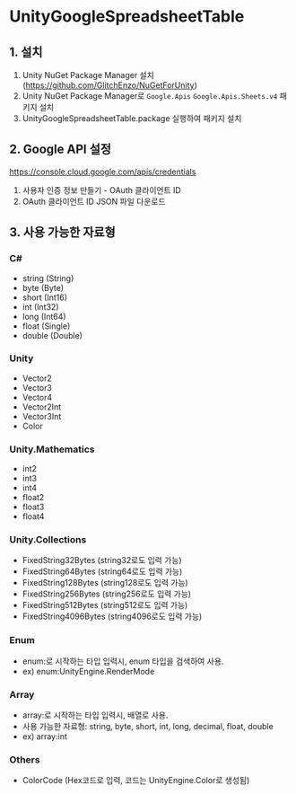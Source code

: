 # UnityGoogleSpreadsheetTable

## 1. 설치
1. Unity NuGet Package Manager 설치 (https://github.com/GlitchEnzo/NuGetForUnity)
2. Unity NuGet Package Manager로 `Google.Apis` `Google.Apis.Sheets.v4` 패키지 설치
3. UnityGoogleSpreadsheetTable.package 실행하여 패키지 설치

## 2. Google API 설정
https://console.cloud.google.com/apis/credentials
1. 사용자 인증 정보 만들기 - OAuth 클라이언트 ID
2. OAuth 클라이언트 ID JSON 파일 다운로드

## 3. 사용 가능한 자료형
### C#
 - string (String)
 - byte (Byte)
 - short (Int16)
 - int (Int32)
 - long (Int64)
 - float (Single)
 - double (Double)
### Unity
 - Vector2
 - Vector3
 - Vector4
 - Vector2Int
 - Vector3Int
 - Color
### Unity.Mathematics
 - int2
 - int3
 - int4
 - float2
 - float3
 - float4
### Unity.Collections
 - FixedString32Bytes (string32로도 입력 가능)
 - FixedString64Bytes (string64로도 입력 가능)
 - FixedString128Bytes (string128로도 입력 가능)
 - FixedString256Bytes (string256로도 입력 가능)
 - FixedString512Bytes (string512로도 입력 가능)
 - FixedString4096Bytes (string4096로도 입력 가능)
### Enum
 - enum:로 시작하는 타입 입력시, enum 타입을 검색하여 사용.
 - ex) enum:UnityEngine.RenderMode
### Array
 - array:로 시작하는 타입 입력시, 배열로 사용.
 - 사용 가능한 자료형: string, byte, short, int, long, decimal, float, double
 - ex) array:int
### Others
 - ColorCode (Hex코드로 입력, 코드는 UnityEngine.Color로 생성됨)
